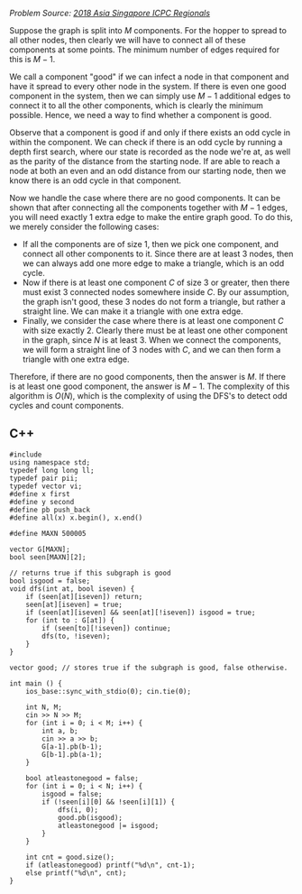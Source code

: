 _Problem Source: [2018 Asia Singapore ICPC Regionals](https://asiasg18.kattis.com/problems)_

Suppose the graph is split into $M$ components. For the hopper to spread to all other nodes, then clearly we will have to connect all of these components at some points. The minimum number of edges required for this is $M-1$.

We call a component "good" if we can infect a node in that component and have it spread to every other node in the system. If there is even one good component in the system, then we can simply use $M-1$ additional edges to connect it to all the other components, which is clearly the minimum possible. Hence, we need a way to find whether a component is good.

Observe that a component is good if and only if there exists an odd cycle in within the component. We can check if there is an odd cycle by running a depth first search, where our state is recorded as the node we're at, as well as the parity of the distance from the starting node. If are able to reach a node at both an even and an odd distance from our starting node, then we know there is an odd cycle in that component.

Now we handle the case where there are no good components. It can be shown that after connecting all the components together with $M-1$ edges, you will need exactly 1 extra edge to make the entire graph good. To do this, we merely consider the following cases:
- If all the components are of size 1, then we pick one component, and connect all other components to it. Since there are at least 3 nodes, then we can always add one more edge to make a triangle, which is an odd cycle.
- Now if there is at least one component $C$ of size 3 or greater, then there must exist 3 connected nodes somewhere inside $C$. By our assumption, the graph isn't good, these 3 nodes do not form a triangle, but rather a straight line. We can make it a triangle with one extra edge.
- Finally, we consider the case where there is at least one component $C$ with size exactly 2. Clearly there must be at least one other component in the graph, since $N$ is at least 3. When we connect the components, we will form a straight line of 3 nodes with $C$, and we can then form a triangle with one extra edge.

Therefore, if there are no good components, then the answer is $M$. If there is at least one good component, the answer is $M-1$. The complexity of this algorithm is $O(N)$, which is the complexity of using the DFS's to detect odd cycles and count components.

## C++
<pre class="line-numbers"><code class="language-c++">#include <bits/stdc++.h>
using namespace std;
typedef long long ll;
typedef pair<int, int> pii;
typedef vector<int> vi;
#define x first
#define y second
#define pb push_back
#define all(x) x.begin(), x.end()

#define MAXN 500005

vector<int> G[MAXN];
bool seen[MAXN][2];

// returns true if this subgraph is good
bool isgood = false;
void dfs(int at, bool iseven) {
	if (seen[at][iseven]) return;
	seen[at][iseven] = true;
	if (seen[at][iseven] && seen[at][!iseven]) isgood = true;
	for (int to : G[at]) {
		if (seen[to][!iseven]) continue;
		dfs(to, !iseven);
	}
}

vector<bool> good; // stores true if the subgraph is good, false otherwise.

int main () {
	ios_base::sync_with_stdio(0); cin.tie(0);

	int N, M;
	cin >> N >> M;
	for (int i = 0; i < M; i++) {
		int a, b;
		cin >> a >> b;
		G[a-1].pb(b-1);
		G[b-1].pb(a-1);
	}

	bool atleastonegood = false;
	for (int i = 0; i < N; i++) {
		isgood = false;
		if (!seen[i][0] && !seen[i][1]) {
			dfs(i, 0);
			good.pb(isgood);
			atleastonegood |= isgood;
		}
	}

	int cnt = good.size();
	if (atleastonegood) printf("%d\n", cnt-1);
	else printf("%d\n", cnt);
}
</code></pre>
